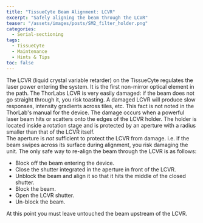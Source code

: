 ```yaml
---
title: "TissueCyte Beam Alignment: LCVR"
excerpt: "Safely aligning the beam through the LCVR"
teaser: "/assets/images/posts/SM2_filter_holder.png"
categories:
  - Serial-sectioning
tags: 
  - TissueCyte
  - Maintenance
  - Hints & Tips
toc: false
---
```

 

The LCVR (liquid crystal variable retarder) on the TissueCyte regulates the laser power entering the system. 
It is the first non-mirror optical element in the path. 
The ThorLabs LCVR is very easily damaged: if the beam does not go straight through it, you risk toasting. 
A damaged LCVR will produce slow responses, intensity gradients across tiles, etc. 
This fact is not noted in the ThorLab's manual for the device.
The damage occurs when a powerful laser beam hits or scatters onto the edges of the LCVR holder. 
The holder is located inside a rotation stage and is protected by an aperture with a radius smaller than that of the LCVR itself.  
The aperture is *not* sufficient to protect the LCVR from damage.
i.e. if the beam swipes across its surface during alignment, you risk damaging the unit. 
The only safe way to re-align the beam through the LCVR is as follows:

- Block off the beam entering the device.
- Close the shutter integrated in the aperture in front of the LCVR.
- Unblock the beam and align it so that it hits the middle of the closed shutter.
- Block the beam.
- Open the LCVR shutter. 
- Un-block the beam.

At this point you must leave untouched the beam upstream of the LCVR.
